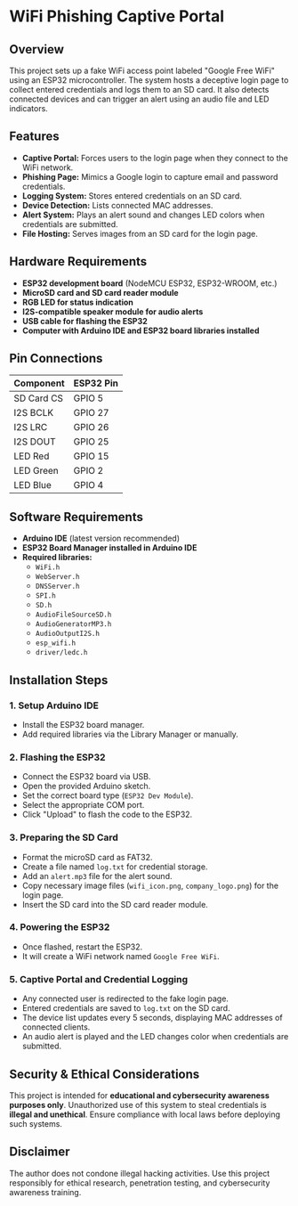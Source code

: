 # WiFi Phishing Captive Portal

## Overview
This project sets up a fake WiFi access point labeled "Google Free WiFi" using an ESP32 microcontroller. The system hosts a deceptive login page to collect entered credentials and logs them to an SD card. It also detects connected devices and can trigger an alert using an audio file and LED indicators.

## Features
- **Captive Portal:** Forces users to the login page when they connect to the WiFi network.
- **Phishing Page:** Mimics a Google login to capture email and password credentials.
- **Logging System:** Stores entered credentials on an SD card.
- **Device Detection:** Lists connected MAC addresses.
- **Alert System:** Plays an alert sound and changes LED colors when credentials are submitted.
- **File Hosting:** Serves images from an SD card for the login page.

## Hardware Requirements
- **ESP32 development board** (NodeMCU ESP32, ESP32-WROOM, etc.)
- **MicroSD card and SD card reader module**
- **RGB LED for status indication**
- **I2S-compatible speaker module for audio alerts**
- **USB cable for flashing the ESP32**
- **Computer with Arduino IDE and ESP32 board libraries installed**

## Pin Connections

| Component       | ESP32 Pin |
|----------------|-----------|
| SD Card CS     | GPIO 5    |
| I2S BCLK       | GPIO 27   |
| I2S LRC        | GPIO 26   |
| I2S DOUT       | GPIO 25   |
| LED Red        | GPIO 15   |
| LED Green      | GPIO 2    |
| LED Blue       | GPIO 4    |

## Software Requirements
- **Arduino IDE** (latest version recommended)
- **ESP32 Board Manager installed in Arduino IDE**
- **Required libraries:**
  - `WiFi.h`
  - `WebServer.h`
  - `DNSServer.h`
  - `SPI.h`
  - `SD.h`
  - `AudioFileSourceSD.h`
  - `AudioGeneratorMP3.h`
  - `AudioOutputI2S.h`
  - `esp_wifi.h`
  - `driver/ledc.h`

## Installation Steps

### 1. Setup Arduino IDE
- Install the ESP32 board manager.
- Add required libraries via the Library Manager or manually.

### 2. Flashing the ESP32
- Connect the ESP32 board via USB.
- Open the provided Arduino sketch.
- Set the correct board type (`ESP32 Dev Module`).
- Select the appropriate COM port.
- Click "Upload" to flash the code to the ESP32.

### 3. Preparing the SD Card
- Format the microSD card as FAT32.
- Create a file named `log.txt` for credential storage.
- Add an `alert.mp3` file for the alert sound.
- Copy necessary image files (`wifi_icon.png`, `company_logo.png`) for the login page.
- Insert the SD card into the SD card reader module.

### 4. Powering the ESP32
- Once flashed, restart the ESP32.
- It will create a WiFi network named `Google Free WiFi`.

### 5. Captive Portal and Credential Logging
- Any connected user is redirected to the fake login page.
- Entered credentials are saved to `log.txt` on the SD card.
- The device list updates every 5 seconds, displaying MAC addresses of connected clients.
- An audio alert is played and the LED changes color when credentials are submitted.

## Security & Ethical Considerations
This project is intended for **educational and cybersecurity awareness purposes only**. Unauthorized use of this system to steal credentials is **illegal and unethical**. Ensure compliance with local laws before deploying such systems.

## Disclaimer
The author does not condone illegal hacking activities. Use this project responsibly for ethical research, penetration testing, and cybersecurity awareness training.

